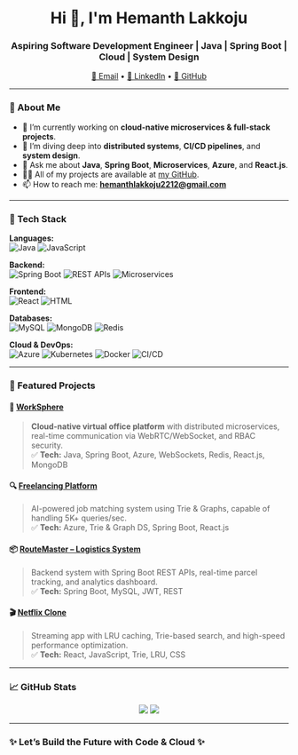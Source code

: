 <h1 align="center">Hi 👋, I'm Hemanth Lakkoju</h1>
<h3 align="center">Aspiring Software Development Engineer | Java | Spring Boot | Cloud | System Design</h3>

<p align="center">
  <a href="mailto:hemanthlakkoju2212@gmail.com">📧 Email</a> •
  <a href="https://www.linkedin.com/in/hemanth-lakkoju-827180270">💼 LinkedIn</a> •
  <a href="https://github.com/Lakkojuhemanth22">🐙 GitHub</a>
</p>

---

### 🧠 About Me

- 🔭 I’m currently working on **cloud-native microservices & full-stack projects**.
- 🌱 I’m diving deep into **distributed systems**, **CI/CD pipelines**, and **system design**.
- 💬 Ask me about **Java**, **Spring Boot**, **Microservices**, **Azure**, and **React.js**.
- 👨‍💻 All of my projects are available at [my GitHub](https://github.com/Lakkojuhemanth22).
- 📫 How to reach me: **hemanthlakkoju2212@gmail.com**

---

### 🚀 Tech Stack

**Languages:**  
![Java](https://img.shields.io/badge/Java-ED8B00?style=for-the-badge&logo=java&logoColor=white) 
![JavaScript](https://img.shields.io/badge/JavaScript-F7DF1E?style=for-the-badge&logo=javascript&logoColor=black)

**Backend:**  
![Spring Boot](https://img.shields.io/badge/SpringBoot-6DB33F?style=for-the-badge&logo=spring&logoColor=white)
![REST APIs](https://img.shields.io/badge/REST-FF6F00?style=for-the-badge)
![Microservices](https://img.shields.io/badge/Microservices-FF4081?style=for-the-badge)

**Frontend:**  
![React](https://img.shields.io/badge/React-20232A?style=for-the-badge&logo=react&logoColor=61DAFB)
![HTML](https://img.shields.io/badge/HTML5-E34F26?style=for-the-badge&logo=html5&logoColor=white)

**Databases:**  
![MySQL](https://img.shields.io/badge/MySQL-00758F?style=for-the-badge&logo=mysql&logoColor=white)
![MongoDB](https://img.shields.io/badge/MongoDB-4EA94B?style=for-the-badge&logo=mongodb&logoColor=white)
![Redis](https://img.shields.io/badge/Redis-DC382D?style=for-the-badge&logo=redis&logoColor=white)

**Cloud & DevOps:**  
![Azure](https://img.shields.io/badge/Azure-0089D6?style=for-the-badge&logo=microsoft-azure&logoColor=white)
![Kubernetes](https://img.shields.io/badge/Kubernetes-326CE5?style=for-the-badge&logo=kubernetes&logoColor=white)
![Docker](https://img.shields.io/badge/Docker-2496ED?style=for-the-badge&logo=docker&logoColor=white)
![CI/CD](https://img.shields.io/badge/GitHub%20Actions-2088FF?style=for-the-badge&logo=github-actions&logoColor=white)

---

### 💼 Featured Projects

#### 🚀 [WorkSphere](https://github.com/Lakkojuhemanth22/worksphere)
> **Cloud-native virtual office platform** with distributed microservices, real-time communication via WebRTC/WebSocket, and RBAC security.  
> ✅ **Tech:** Java, Spring Boot, Azure, WebSockets, Redis, React.js, MongoDB

#### 🔍 [Freelancing Platform](https://github.com/Lakkojuhemanth22/webapp)
> AI-powered job matching system using Trie & Graphs, capable of handling 5K+ queries/sec.  
> ✅ **Tech:** Azure, Trie & Graph DS, Spring Boot, React.js

#### 📦 [RouteMaster – Logistics System](https://github.com/Springboard-Internship-2024/RouteMaster-Logistics-Management-System_Apr_2024/tree/hemanth)
> Backend system with Spring Boot REST APIs, real-time parcel tracking, and analytics dashboard.  
> ✅ **Tech:** Spring Boot, MySQL, JWT, REST

#### 🎬 [Netflix Clone](https://github.com/Lakkojuhemanth22/Netflix_clone)
> Streaming app with LRU caching, Trie-based search, and high-speed performance optimization.  
> ✅ **Tech:** React, JavaScript, Trie, LRU, CSS

---

### 📈 GitHub Stats

<p align="center">
  <img src="https://github-readme-stats.vercel.app/api?username=Lakkojuhemanth22&show_icons=true&theme=radical" />
  <img src="https://github-readme-stats.vercel.app/api/top-langs/?username=Lakkojuhemanth22&layout=compact&theme=radical" />
</p>

---

### ✨ Let’s Build the Future with Code & Cloud ✨
